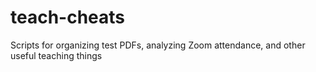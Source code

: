 # teach-cheats
Scripts for organizing test PDFs, analyzing Zoom attendance, and other useful teaching things

